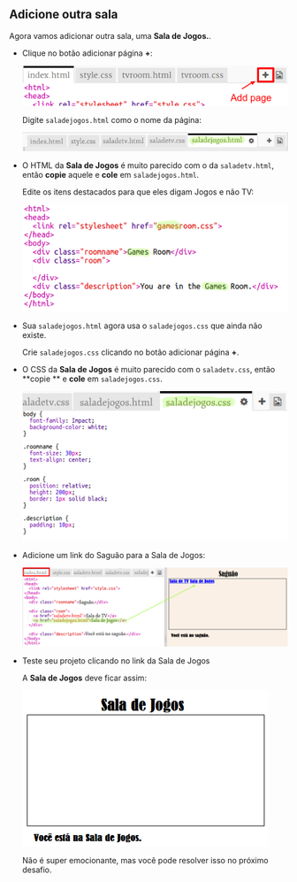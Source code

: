 ## Adicione outra sala

Agora vamos adicionar outra sala, uma **Sala de Jogos.**.

+ Clique no botão adicionar página **+**:
    
    ![captura de tela](images/rooms-add-page.png)
    
    Digite `saladejogos.html` como o nome da página:
    
    ![captura de tela](images/rooms-games-html.png)

+ O HTML da **Sala de Jogos** é muito parecido com o da `saladetv.html`, então **copie** aquele e **cole** em `saladejogos.html`.
    
    Edite os itens destacados para que eles digam Jogos e não TV:
    
    ![captura de tela](images/rooms-games-html2.png)

+ Sua `saladejogos.html` agora usa o `saladejogos.css` que ainda não existe.
    
    Crie `saladejogos.css` clicando no botão adicionar página **+**.

+ O CSS da **Sala de Jogos** é muito parecido com o `saladetv.css`, então **copie ** e **cole** em `saladejogos.css`.
    
    ![captura de tela](images/rooms-add-games-css.png)

+ Adicione um link do Saguão para a Sala de Jogos:
    
    ![captura de tela](images/rooms-hall-games.png)

+ Teste seu projeto clicando no link da Sala de Jogos
    
    A **Sala de Jogos** deve ficar assim:
    
    ![captura de tela](images/rooms-games-before.png)
    
    Não é super emocionante, mas você pode resolver isso no próximo desafio.